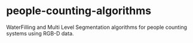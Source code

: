 # people-counting-algorithms

WaterFilling and Multi Level Segmentation algorithms for people counting systems using RGB-D data.
